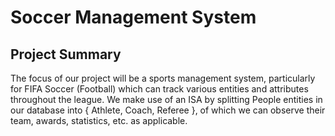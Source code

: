 # Soccer Management System

## Project Summary
The focus of our project will be a sports management system, particularly for FIFA Soccer (Football) which can track various entities and attributes throughout the league. We make use of an ISA by splitting People entities in our database into { Athlete, Coach, Referee }, of which we can observe their team, awards, statistics, etc. as applicable.
